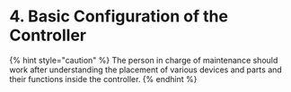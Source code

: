 ﻿# 4. Basic Configuration of the Controller

{% hint style="caution" %}
The person in charge of maintenance should work after understanding the placement of various devices and parts and their functions inside the controller.
{% endhint %}

